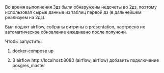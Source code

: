 Во время выполнения 3дз были обнаружены недочеты во 2дз, поэтому использовал сырые данные из таблиц первой дз (в дальнейшем реализуем на 2дз).

Был поднят airflow, собраны витрины в presentation, настроено их автоматическое обновление ежедневно после полуночи.

Чтобы запустить:
1) docker-compose up
  
2) В airflow http://localhost:8080 (airflow, airflow) добавить подключение posgres_master
